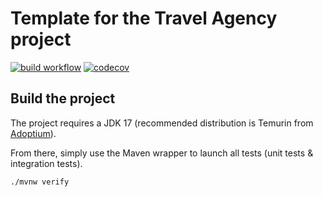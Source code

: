 # Template for the Travel Agency project

[![build workflow](https://github.com/hikachhu/travel_agency/actions/workflows/build.yml/badge.svg)](https://github.com/hikachhu/travel_agency/actions)
[![codecov](https://codecov.io/gh/hikachhu/travel_agency/branch/main/graph/badge.svg)](https://codecov.io/gh/hikachhu/travel_agency)

## Build the project

The project requires a JDK 17 (recommended distribution is Temurin from [Adoptium](https://adoptium.net/)).

From there, simply use the Maven wrapper to launch all tests (unit tests & integration tests).

`./mvnw verify`
